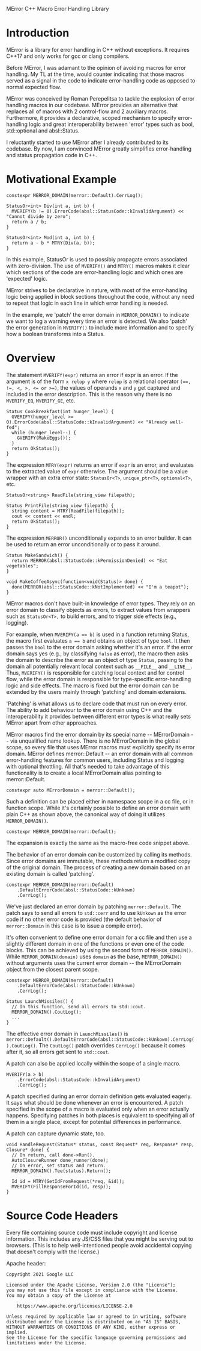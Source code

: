 MError
C++ Macro Error Handling Library

# Introduction
MError is a library for error handling in C++ without exceptions. It requires C++17 and only works for gcc or clang compilers.

Before MError, I was adamant to the opinion of avoiding macros for error handling. My TL at the time, would counter indicating that those macros served as a signal in the code to indicate error-handling code as opposed to normal expected flow.

MError was conceived by Roman Perepelitsa to tackle the explosion of error handling macros in our codebase. MError provides an alternative that replaces all of macros with 2 control-flow and 2 auxiliary macros. Furthermore, it provides a declarative, scoped mechanism to specify error-handling logic and great interoperability between 'error' types such as bool, std::optional and absl::Status.

I reluctantly started to use MError after I already contributed to its codebase. By now, I am convinced MError greatly simplifies error-handling and status propagation code in C++.

# Motivational Example

```
constexpr MERROR_DOMAIN(merror::Default).CerrLog();  

StatusOr<int> Div(int a, int b) {
  MVERIFY(b != 0).ErrorCode(absl::StatusCode::kInvalidArgument) << "Cannot divide by zero";
  return a / b;
}

StatusOr<int> Mod(int a, int b) {
  return a - b * MTRY(Div(a, b));
}
```

In this example, StatusOr<int> is used to possibly propagate errors associated with zero-division. The use of `MVERIFY()` and `MTRY()` macros makes it clear which sections of the code are error-handling logic and which ones are 'expected' logic. 

MError strives to be declarative in nature, with most of the error-handling logic being applied in block sections throughout the code, without any need to repeat that logic in each line in which error handling is needed.

In the example, we 'patch' the error domain in `MERROR_DOMAIN()` to indicate we want to log a warning every time an error is detected. We also 'patch' the error generation in `MVERIFY()` to include more information and to specify how a boolean transforms into a Status. 

# Overview

The statement `MVERIFY(expr)` returns an error if expr is an error. If the argument is of the form `x relop y` where `relop` is a relational operator `(==, !=, <, >, <= or >=)`, the values of operands `x` and `y` get captured and included in the error description. This is the reason why there is no `MVERIFY_EQ`, `MVERIFY_GE`, etc.

```
Status CookBreakfast(int hunger_level) {
  GVERIFY(hunger_level >= 0).ErrorCode(absl::StatusCode::kInvalidArgument) << "Already well-fed";
  while (hunger_level--) {
    GVERIFY(MakeEggs());
  }
  return OkStatus();
}
```

The expression `MTRY(expr)` returns an error if `expr` is an error, and evaluates to the extracted value of `expr` otherwise. The argument should be a value wrapper with an extra error state: `StatusOr<T>`, `unique_ptr<T>`, `optional<T>`, etc.

```
StatusOr<string> ReadFile(string_view filepath);

Status PrintFile(string_view filepath) {
  string content = MTRY(ReadFile(filepath));
  cout << content << endl;
  return OkStatus();
}
```

The expression `MERROR()` unconditionally expands to an error builder. It can be used to return an error unconditionally or to pass it around.

```
Status MakeSandwich() {
  return MERROR(absl::StatusCode::kPermissionDenied) << "Eat vegetables";
}

void MakeCoffeeAsync(function<void(Status)> done) {
  done(MERROR(absl::StatusCode::kNotImplemented) << "I'm a teapot");
}
```

MError macros don't have built-in knowledge of error types. They rely on an error domain to classify objects as errors, to extract values from wrappers such as `StatusOr<T>,` to build errors, and to trigger side effects (e.g., logging). 

For example, when `MVERIFY(a == b)` is used in a function returning Status, the macro first evaluates `a == b` and obtains an object of type `bool`. It then passes the `bool` to the error domain asking whether it's an error. If the error domain says yes (e.g., by classifying `false` as error), the macro then asks the domain to describe the error as an object of type `Status`, passing to the domain all potentially relevant local context such as `__FILE__` and `__LINE__`. Thus,  `MVERIFY()` is responsible for catching local context and for control flow, while the error domain is responsible for type-specific error-handling logic and side effects. The macro is fixed but the error domain can be extended by the users mainly through 'patching' and domain extensions.

'Patching' is what allows us to declare code that must run on every error. The ability to add behaviour to the error domain using C++ and the interoperability it provides between different error types is what really sets MError apart from other approaches.

MError macros find the error domain by its special name -- MErrorDomain -- via unqualified name lookup. There is no MErrorDomain in the global scope, so every file that uses MError macros must explicitly specify its error domain. MError defines merror::Default -- an error domain with all common error-handling features for common users, including Status and logging with optional throttling. All that's needed to take advantage of this functionality is to create a local MErrorDomain alias pointing to merror::Default.

```
constexpr auto MErrorDomain = merror::Default();
```

Such a definition can be placed either in namespace scope in a cc file, or in function scope. While it's certainly possible to define an error domain with plain C++ as shown above, the canonical way of doing it utilizes `MERROR_DOMAIN()`.

```
constexpr MERROR_DOMAIN(merror::Default);
```

The expansion is exactly the same as the macro-free code snippet above.

The behavior of an error domain can be customized by calling its methods. Since error domains are immutable, these methods return a modified copy of the original domain. The process of creating a new domain based on an existing domain is called 'patching'.

```
constexpr MERROR_DOMAIN(merror::Default)
    .DefaultErrorCode(absl::StatusCode::kUnkown)
    .CerrLog();
```

We've just declared an error domain by patching `merror::Default`. The patch says to send all errors to `std::cerr` and to use `kUnkown` as the error code if no other error code is provided (the default behavior of `merror::Domain` in this case is to issue a compile error).

It's often convenient to define one error domain for a cc file and then use a slightly different domain in one of the functions or even one of the code blocks. This can be achieved by using the second form of `MERROR_DOMAIN()`. While `MERROR_DOMAIN(domain)` uses `domain` as the base, `MERROR_DOMAIN()` without arguments uses the current error domain -- the MErrorDomain object from the closest parent scope.

```
constexpr MERROR_DOMAIN(merror::Default)
    .DefaultErrorCode(absl::StatusCode::kUnkown)
    .CerrLog();

Status LaunchMissiles() {
  // In this function, send all errors to std::cout.
  MERROR_DOMAIN().CoutLog();
  ...
}
```

The effective error domain in `LaunchMissiles()` is `merror::Default().DefaultErrorCode(absl::StatusCode::kUnkown).CerrLog().CoutLog()`. The `CoutLog()` patch overrides `CerrLog()` because it comes after it, so all errors get sent to `std::cout`.

A patch can also be applied locally within the scope of a single macro.

```
MVERIFY(a > b)
    .ErrorCode(absl::StatusCode::kInvalidArgument)
    .CerrLog();
```

A patch specified during an error domain definition gets evaluated eagerly. It says what should be done whenever an error is encountered. A patch specified in the scope of a macro is evaluated only when an error actually happens. Specifying patches in both places is equivalent to specifying all of them in a single place, except for potential differences in performance.

<!--
Thus, the following three functions have equivalent behavior.

Status MixedPatches(int n) {
  constexpr GERROR_DOMAIN(gerror::Default)
      .Log(WARNING);
  GVERIFY(n > 0)
      .ErrorCode(INVALID_ARGUMENT)
      .Log(ERROR);
  ...
}

Status DomainPatch(int n) {
  constexpr GERROR_DOMAIN(gerror::Default)
      .Log(WARNING)
      .ErrorCode(INVALID_ARGUMENT)
      .Log(ERROR);
  GVERIFY(n > 0);
  ...
}

Status MacroPatch(int n) {
  constexpr GERROR_DOMAIN(gerror::Default);
  GVERIFY(n > 0)
      .Log(WARNING)
      .ErrorCode(INVALID_ARGUMENT)
      .Log(ERROR);
  ...
}
-->

A patch can capture dynamic state, too.

```
void HandleRequest(Status* status, const Request* req, Response* resp, Closure* done) {
  // On return, call done->Run().
  AutoClosureRunner done_runner(done);
  // On error, set status and return.
  MERROR_DOMAIN().Tee(status).Return();

  Id id = MTRY(GetIdFromRequest(*req, &id));
  MVERIFY(FillResponseForId(id, resp));
}
```

# Source Code Headers

Every file containing source code must include copyright and license
information. This includes any JS/CSS files that you might be serving out to
browsers. (This is to help well-intentioned people avoid accidental copying that
doesn't comply with the license.)

Apache header:

    Copyright 2021 Google LLC

    Licensed under the Apache License, Version 2.0 (the "License");
    you may not use this file except in compliance with the License.
    You may obtain a copy of the License at

        https://www.apache.org/licenses/LICENSE-2.0

    Unless required by applicable law or agreed to in writing, software
    distributed under the License is distributed on an "AS IS" BASIS,
    WITHOUT WARRANTIES OR CONDITIONS OF ANY KIND, either express or implied.
    See the License for the specific language governing permissions and
    limitations under the License.
